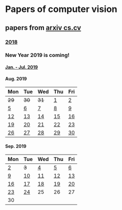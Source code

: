 # Papers of computer vision

## papers from [arxiv cs.cv](http://arxiv.org)
### [2018](2018.md)

### New Year 2019 is coming!
#### [Jan. - Jul. 2019](2019.md)

#### Aug. 2019
Mon | Tue | Wed | Thu | Fri 
----------|-------------|-------------|-------------|-------------
~~29~~ | ~~30~~ | ~~31~~      | [1](2019/201908/20190801.md)  | [2](2019/201908/20190802.md)  |
[5](2019/201908/20190805.md)  | [6](2019/201908/20190806.md)  | [7](2019/201908/20190807.md)  | [8](2019/201908/20190808.md)  | [9](2019/201908/20190809.md) |
[12](2019/201908/20190812.md) | [13](2019/201908/20190813.md) | [14](2019/201908/20190814.md) | [15](2019/201908/20190815.md) | [16](2019/201908/20190816.md) |
[19](2019/201908/20190819.md) | [20](2019/201908/20190820.md) | [21](2019/201908/20190821.md) | [22](2019/201908/20190822.md) | [23](2019/201908/20190823.md) |
[26](2019/201908/20190826.md) | [27](2019/201908/20190827.md) | [28](2019/201908/20190828.md) | [29](2019/201908/20190829.md) | [30](2019/201908/20190830.md) |

#### Sep. 2019
Mon | Tue | Wed | Thu | Fri 
----------|-------------|-------------|-------------|-------------
[2](2019/201909/20190902.md)  | ~~3~~ | [4](2019/201909/20190904.md) | [5](2019/201909/20190905.md) | [6](2019/201909/20190906.md) |
[9](2019/201909/20190909.md)  | [10](2019/201909/20190910.md) | [11](2019/201909/20190911.md) | [12](2019/201909/20190912.md) | [13](2019/201909/20190913.md) | 
[16](2019/201909/20190916.md) | [17](2019/201909/20190917.md) | [18](2019/201909/20190918.md) | [19](2019/201909/20190919.md) | [20](2019/201909/20190920.md) |
[23](2019/201909/20190923.md) | [24](2019/201909/20190924.md) | 25 | 26 | 27 |
30 |